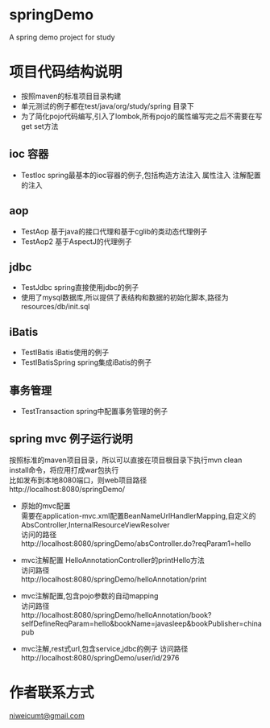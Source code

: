 # springDemo
A spring demo project for study

项目代码结构说明
========

* 按照maven的标准项目目录构建
* 单元测试的例子都在test/java/org/study/spring 目录下
* 为了简化pojo代码编写,引入了lombok,所有pojo的属性编写完之后不需要在写get set方法

ioc 容器
------

* TestIoc spring最基本的ioc容器的例子,包括构造方法注入 属性注入 注解配置的注入

aop
---

* TestAop 基于java的接口代理和基于cglib的类动态代理例子
* TestAop2 基于AspectJ的代理例子

jdbc
----

* TestJdbc spring直接使用jdbc的例子
* 使用了mysql数据库,所以提供了表结构和数据的初始化脚本,路径为resources/db/init.sql

iBatis
------

* TestIBatis iBatis使用的例子
* TestIBatisSpring spring集成iBatis的例子

事务管理
----

* TestTransaction spring中配置事务管理的例子

spring mvc 例子运行说明
-----------------

按照标准的maven项目目录，所以可以直接在项目根目录下执行mvn clean install命令，将应用打成war包执行  
比如发布到本地8080端口，则web项目路径  
http://localhost:8080/springDemo/

* 原始的mvc配置  
需要在application-mvc.xml配置BeanNameUrlHandlerMapping,自定义的AbsController,InternalResourceViewResolver  
访问的路径  
http://localhost:8080/springDemo/absController.do?reqParam1=hello

* mvc注解配置
HelloAnnotationController的printHello方法  
访问路径  
http://localhost:8080/springDemo/helloAnnotation/print

* mvc注解配置,包含pojo参数的自动mapping  
访问路径  
http://localhost:8080/springDemo/helloAnnotation/book?selfDefineReqParam=hello&bookName=javasleep&bookPublisher=chinapub

* mvc注解,rest式url,包含service,jdbc的例子
访问路径  
http://localhost:8080/springDemo/user/id/2976


作者联系方式
======
niweicumt@gmail.com
